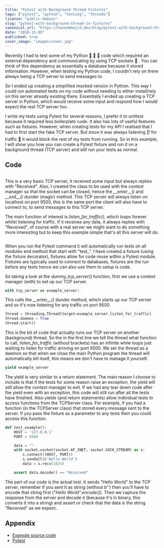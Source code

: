 ```yaml
---
title: "Pytest with Background Thread Fixtures"
tags: ["pytest", "python", "testing", "threads"]
license: "public-domain"
slug: "pytest-with-background-thread-in-fixtures"
canonical_url: "https://haseebmajid.dev/blog/pytest-with-background-thread-in-fixtures"
date: "2018-11-05"
published: true
cover_image: "images/cover.jpg"
---
```


Recently I had to test some of my Python :snake: :snake: :snake: code which required an external dependency and communicating by using TCP sockets :electric_plug: . You can think of this dependency as essentially a database because it stored information. However, when testing my Python code, I couldn't rely on there always being a TCP server to send messages to.

So I ended up creating a simplified mocked version in Python. This way I could run automated tests on my code without needing to either install/rely on this server already existing there. Essentially I ended up creating a TCP server in Python, which would receive some input and respond how I would expect the real TCP server too.

I write my tests using Pytest for several reasons, I prefer it to unittest because it required less boilerplate code. It also has lots of useful features such as fixtures. However, when creating tests for my API I realised that I had to first start the fake TCP server. But since it was always listening :ear: for traffic :vertical_traffic_light: it would block the rest of my tests from running. So in this example, I will show you how you can create a Pytest fixture and run it on a background thread (TCP server) and still run your tests as normal.

## Code

```python:title=tcp_server.py file=./source_code/tcp_server.py

```

This is a very basic TCP server, it received some input but always replies with "Received". Also, I created the class to be used with the context manager so that the socket can be closed, hence the _\_\_enter\_\_()_ and _\_\_exit\_\_()_ dunder (magic) method. This TCP server will always listen on localhost on port 9500, this is the same port the client will also have to connect to, to send messages to this TCP server.

The main function of interest is _listen_for_traffic()_, which loops forever whilst listening for traffic. If it receives any data, it always replies with "Received", of course with a real server we might want to do something more interesting but to keep this example simple that's all this server will do.

```python:title=tcp_example.py file=./source_code/tcp_example.py

```

When you run the Pytest command it will automatically run tests on all modules and method that start with "test\_". I have created a fixture (using the fixture decorator), fixtures allow for code reuse within a Pytest module. Fixtures are typically used to connect to databases, fixtures are the run before any tests hence we can also use them to setup is code.

So taking a look at the _dummy_tcp_server()_ function, first we use a context manager (with) to set up our TCP server.

```python
with tcp_server as example_server:
```

This calls the _\_\_enter\_\_()_ dunder method, which starts up our TCP server and so it's now listening for any traffic on port 9500.

```python
thread = threading.Thread(target=example_server.listen_for_traffic)
thread.daemon = True
thread.start()
```

This is the bit of code that actually runs our TCP server on another (background) thread. So the in the first line we tell the thread what function to call, _listen_for_traffic_ (without brackets) has an infinite while loops just waiting to listen for traffic arriving on port 9500. We set the thread as a daemon so that when we close the main Python program the thread will automatically kill itself, this means we don't have to manage it yourself.

```python
yield example_server
```

The yield is very similar to a return statement. The main reason I choose to include is that if the tests for some reason raise an exception, the yield will still allow the context manager to exit. If we had any tear down code after the yield even with an exception, this code will still run after all the tests have finished. Also yields (and return statements) allow individual tests to access functions from the TCPServer class. For example, if you had a function (in the TCPServer class) that stored every message sent to the server. If you pass the fixture as a parameter to any tests then you could access this function.

```python
def test_example():
    HOST = '127.0.0.1'
    PORT = 9500

    data = ""
    with socket.socket(socket.AF_INET, socket.SOCK_STREAM) as s:
        s.connect((HOST, PORT))
        s.sendall(b'Hello World')
        data = s.recv(1024)

    assert data.decode() == "Received"
```

The part of our code is the actual test. It sends "Hello World" to the TCP server, remember if you sent it as string (without _b''_) then you'll have to encode that string first (_"Hello World".encode()_). Then we capture the response from the server and decode it (because it's in binary, this converts it into a string) and assert or check that the data is the string "Received" as we expect..

## Appendix

- [Example source code](https://gitlab.com/hmajid2301/articles/-/tree/master/6.%20Pyest%20with%20Background%20Threads/source_code)
- [Pytest](https://docs.pytest.org/en/latest/)
